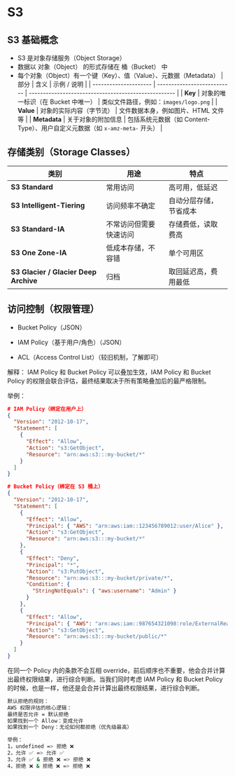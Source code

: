 # S3

## S3 基础概念

- S3 是对象存储服务（Object Storage）
- 数据以 对象（Object） 的形式存储在 桶（Bucket） 中
- 每个对象（Object）有一个键（Key）、值（Value）、元数据（Metadata）
  | 部分 | 含义 | 示例 / 说明 |
  | --------------------- | --------------------------- | ---------------------------------------------------- |
  | **Key** | 对象的唯一标识（在 Bucket 中唯一） | 类似文件路径，例如：`images/logo.png` |
  | **Value** | 对象的实际内容（字节流） | 文件数据本身，例如图片、HTML 文件等 |
  | **Metadata** | 关于对象的附加信息 | 包括系统元数据（如 Content-Type）、用户自定义元数据（如 `x-amz-meta-` 开头） |

## 存储类别（Storage Classes）

| 类别                                  | 用途                   | 特点                   |
| ------------------------------------- | ---------------------- | ---------------------- |
| **S3 Standard**                       | 常用访问               | 高可用，低延迟         |
| **S3 Intelligent-Tiering**            | 访问频率不确定         | 自动分层存储，节省成本 |
| **S3 Standard-IA**                    | 不常访问但需要快速访问 | 存储费低，读取费高     |
| **S3 One Zone-IA**                    | 低成本存储，不容错     | 单个可用区             |
| **S3 Glacier / Glacier Deep Archive** | 归档                   | 取回延迟高，费用最低   |

## 访问控制（权限管理）

- Bucket Policy（JSON）

- IAM Policy（基于用户/角色）（JSON）

- ACL（Access Control List）（较旧机制，了解即可）

解释：
IAM Policy 和 Bucket Policy 可以叠加生效，IAM Policy 和 Bucket Policy 的权限会联合评估，最终结果取决于所有策略叠加后的最严格限制。

举例：

```json
# IAM Policy（绑定在用户上）
{
  "Version": "2012-10-17",
  "Statement": [
    {
      "Effect": "Allow",
      "Action": "s3:GetObject",
      "Resource": "arn:aws:s3:::my-bucket/*"
    }
  ]
}
```

```json
# Bucket Policy（绑定在 S3 桶上）
{
  "Version": "2012-10-17",
  "Statement": [
    {
      "Effect": "Allow",
      "Principal": { "AWS": "arn:aws:iam::123456789012:user/Alice" },
      "Action": "s3:GetObject",
      "Resource": "arn:aws:s3:::my-bucket/*"
    },
    {
      "Effect": "Deny",
      "Principal": "*",
      "Action": "s3:PutObject",
      "Resource": "arn:aws:s3:::my-bucket/private/*",
      "Condition": {
        "StringNotEquals": { "aws:username": "Admin" }
      }
    },
    {
      "Effect": "Allow",
      "Principal": { "AWS": "arn:aws:iam::987654321098:role/ExternalReader" },
      "Action": "s3:GetObject",
      "Resource": "arn:aws:s3:::my-bucket/public/*"
    }
  ]
}

```

在同一个 Policy 内的条款不会互相 override，前后顺序也不重要，他会合并计算出最终权限结果，进行综合判断。当我们同时考虑 IAM Policy 和 Bucket Policy 的时候，也是一样，他还是会合并计算出最终权限结果，进行综合判断。

```bash
默认拒绝的规则：
AWS 权限评估的核心逻辑：
最终是否允许 = 默认拒绝
如果找到一个 Allow：变成允许
如果找到一个 Deny：无论如何都拒绝（优先级最高）

举例：
1，undefined => 拒绝 ❌
2，允许 ✅ => 允许 ✅
3，允许 ✅ & 拒绝 ❌ => 拒绝 ❌
4，拒绝 ❌ & 拒绝 ❌ => 拒绝 ❌
```
